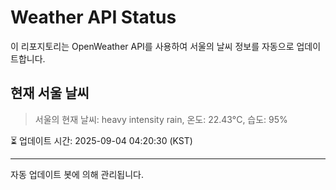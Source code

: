 
# Weather API Status

이 리포지토리는 OpenWeather API를 사용하여 서울의 날씨 정보를 자동으로 업데이트합니다.

## 현재 서울 날씨
> 서울의 현재 날씨: heavy intensity rain, 온도: 22.43°C, 습도: 95%

⏳ 업데이트 시간: 2025-09-04 04:20:30 (KST)

---
자동 업데이트 봇에 의해 관리됩니다.
